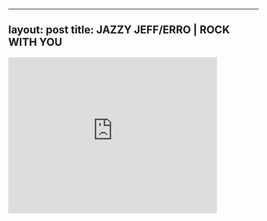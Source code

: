 

---
layout: post
title: JAZZY JEFF/ERRO | ROCK WITH YOU
---


<iframe width="420" height="315" src="http://www.youtube.com/embed/kiQ6Us9Ygh8" frameborder="0" allowfullscreen></iframe>

